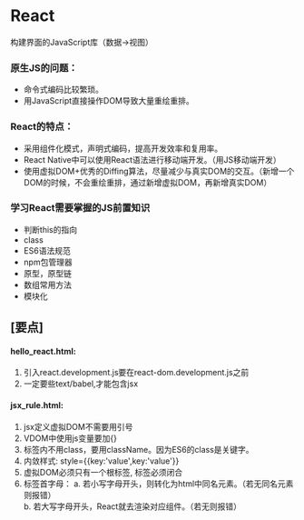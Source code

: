 # React

构建界面的JavaScript库（数据->视图）

### 原生JS的问题： 
* 命令式编码比较繁琐。
* 用JavaScript直接操作DOM导致大量重绘重排。

### React的特点： 
* 采用组件化模式，声明式编码，提高开发效率和复用率。
* React Native中可以使用React语法进行移动端开发。（用JS移动端开发）
* 使用虚拟DOM+优秀的Diffing算法，尽量减少与真实DOM的交互。（新增一个DOM的时候，不会重绘重排，通过新增虚拟DOM，再新增真实DOM）

### 学习React需要掌握的JS前置知识
* 判断this的指向
* class
* ES6语法规范
* npm包管理器
* 原型，原型链
* 数组常用方法
* 模块化

## [要点]
#### hello_react.html:
1. 引入react.development.js要在react-dom.development.js之前
2. 一定要些text/babel,才能包含jsx

#### jsx_rule.html:
1. jsx定义虚拟DOM不需要用引号
2. VDOM中使用js变量要加{}
3. 标签内不用class，要用className。因为ES6的class是关键字。
4. 内敛样式: style={{key:'value',key:'value'}}
5. 虚拟DOM必须只有一个根标签, 标签必须闭合
6. 标签首字母： 
      a. 若小写字母开头，则转化为html中同名元素。（若无同名元素则报错）  
      b. 若大写字母开头，React就去渲染对应组件。（若无则报错）  
